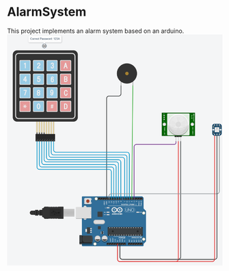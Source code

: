 # AlarmSystem
This project implements an alarm system based on an arduino.
<img src="https://github.com/SaKi1309/AlarmSystem/blob/main/schematic.PNG" width="600" />
